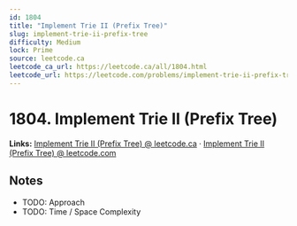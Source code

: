 ```yaml
--- 
id: 1804
title: "Implement Trie II (Prefix Tree)"
slug: implement-trie-ii-prefix-tree
difficulty: Medium
lock: Prime
source: leetcode.ca
leetcode_ca_url: https://leetcode.ca/all/1804.html
leetcode_url: https://leetcode.com/problems/implement-trie-ii-prefix-tree/
---
```


# 1804. Implement Trie II (Prefix Tree)

**Links:** [Implement Trie II (Prefix Tree) @ leetcode.ca](https://leetcode.ca/all/1804.html) · [Implement Trie II (Prefix Tree) @ leetcode.com](https://leetcode.com/problems/implement-trie-ii-prefix-tree/)

## Notes
- TODO: Approach
- TODO: Time / Space Complexity
